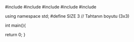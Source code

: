 #include <iostream>
#include <vector>
#include <string>
#include <fstream>
#include <cstdlib>

using namespace std;
#define SIZE 3 // Tahtanın boyutu (3x3)


int main(){






return 0;
}
